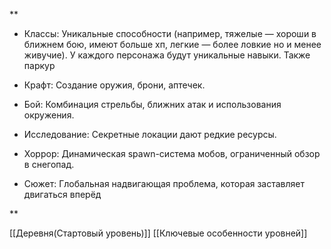 **

- Классы: Уникальные способности (например, тяжелые — хороши в ближнем бою, имеют больше хп, легкие — более ловкие но и менее живучие). У каждого персонажа будут уникальные навыки. Также паркур
    
- Крафт: Создание оружия, брони, аптечек.
- Бой: Комбинация стрельбы, ближних атак и использования окружения.
- Исследование: Секретные локации дают редкие ресурсы.
- Хоррор: Динамическая spawn-система мобов, ограниченный обзор в снегопад.
- Сюжет: Глобальная надвигающая проблема, которая заставляет двигаться вперёд

**


[[Деревня(Стартовый уровень)]]
[[Ключевые особенности уровней]]

